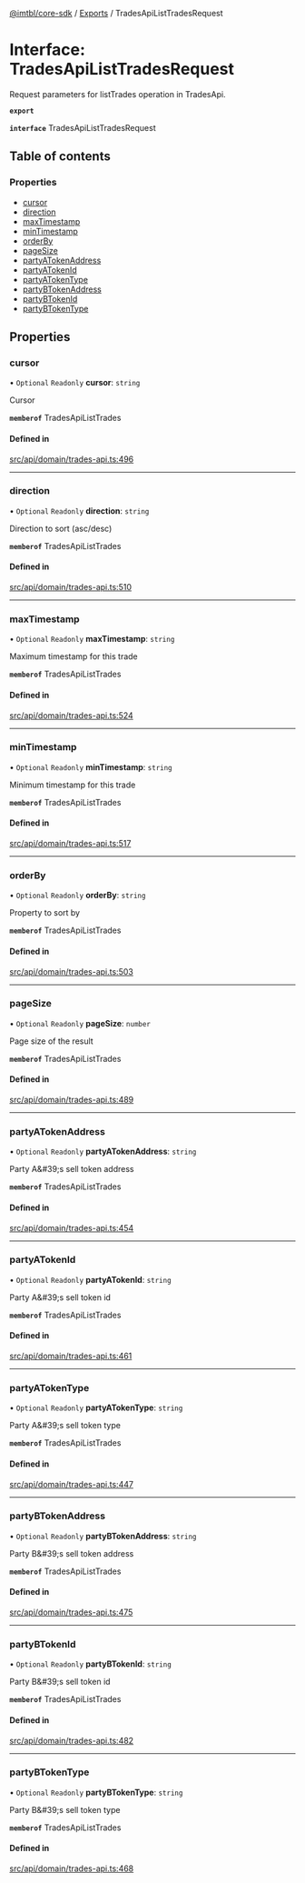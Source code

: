 [@imtbl/core-sdk](../README.md) / [Exports](../modules.md) / TradesApiListTradesRequest

# Interface: TradesApiListTradesRequest

Request parameters for listTrades operation in TradesApi.

**`export`** 

**`interface`** TradesApiListTradesRequest

## Table of contents

### Properties

- [cursor](TradesApiListTradesRequest.md#cursor)
- [direction](TradesApiListTradesRequest.md#direction)
- [maxTimestamp](TradesApiListTradesRequest.md#maxtimestamp)
- [minTimestamp](TradesApiListTradesRequest.md#mintimestamp)
- [orderBy](TradesApiListTradesRequest.md#orderby)
- [pageSize](TradesApiListTradesRequest.md#pagesize)
- [partyATokenAddress](TradesApiListTradesRequest.md#partyatokenaddress)
- [partyATokenId](TradesApiListTradesRequest.md#partyatokenid)
- [partyATokenType](TradesApiListTradesRequest.md#partyatokentype)
- [partyBTokenAddress](TradesApiListTradesRequest.md#partybtokenaddress)
- [partyBTokenId](TradesApiListTradesRequest.md#partybtokenid)
- [partyBTokenType](TradesApiListTradesRequest.md#partybtokentype)

## Properties

### cursor

• `Optional` `Readonly` **cursor**: `string`

Cursor

**`memberof`** TradesApiListTrades

#### Defined in

[src/api/domain/trades-api.ts:496](https://github.com/immutable/imx-core-sdk/blob/7204457/src/api/domain/trades-api.ts#L496)

___

### direction

• `Optional` `Readonly` **direction**: `string`

Direction to sort (asc/desc)

**`memberof`** TradesApiListTrades

#### Defined in

[src/api/domain/trades-api.ts:510](https://github.com/immutable/imx-core-sdk/blob/7204457/src/api/domain/trades-api.ts#L510)

___

### maxTimestamp

• `Optional` `Readonly` **maxTimestamp**: `string`

Maximum timestamp for this trade

**`memberof`** TradesApiListTrades

#### Defined in

[src/api/domain/trades-api.ts:524](https://github.com/immutable/imx-core-sdk/blob/7204457/src/api/domain/trades-api.ts#L524)

___

### minTimestamp

• `Optional` `Readonly` **minTimestamp**: `string`

Minimum timestamp for this trade

**`memberof`** TradesApiListTrades

#### Defined in

[src/api/domain/trades-api.ts:517](https://github.com/immutable/imx-core-sdk/blob/7204457/src/api/domain/trades-api.ts#L517)

___

### orderBy

• `Optional` `Readonly` **orderBy**: `string`

Property to sort by

**`memberof`** TradesApiListTrades

#### Defined in

[src/api/domain/trades-api.ts:503](https://github.com/immutable/imx-core-sdk/blob/7204457/src/api/domain/trades-api.ts#L503)

___

### pageSize

• `Optional` `Readonly` **pageSize**: `number`

Page size of the result

**`memberof`** TradesApiListTrades

#### Defined in

[src/api/domain/trades-api.ts:489](https://github.com/immutable/imx-core-sdk/blob/7204457/src/api/domain/trades-api.ts#L489)

___

### partyATokenAddress

• `Optional` `Readonly` **partyATokenAddress**: `string`

Party A\&#39;s sell token address

**`memberof`** TradesApiListTrades

#### Defined in

[src/api/domain/trades-api.ts:454](https://github.com/immutable/imx-core-sdk/blob/7204457/src/api/domain/trades-api.ts#L454)

___

### partyATokenId

• `Optional` `Readonly` **partyATokenId**: `string`

Party A\&#39;s sell token id

**`memberof`** TradesApiListTrades

#### Defined in

[src/api/domain/trades-api.ts:461](https://github.com/immutable/imx-core-sdk/blob/7204457/src/api/domain/trades-api.ts#L461)

___

### partyATokenType

• `Optional` `Readonly` **partyATokenType**: `string`

Party A\&#39;s sell token type

**`memberof`** TradesApiListTrades

#### Defined in

[src/api/domain/trades-api.ts:447](https://github.com/immutable/imx-core-sdk/blob/7204457/src/api/domain/trades-api.ts#L447)

___

### partyBTokenAddress

• `Optional` `Readonly` **partyBTokenAddress**: `string`

Party B\&#39;s sell token address

**`memberof`** TradesApiListTrades

#### Defined in

[src/api/domain/trades-api.ts:475](https://github.com/immutable/imx-core-sdk/blob/7204457/src/api/domain/trades-api.ts#L475)

___

### partyBTokenId

• `Optional` `Readonly` **partyBTokenId**: `string`

Party B\&#39;s sell token id

**`memberof`** TradesApiListTrades

#### Defined in

[src/api/domain/trades-api.ts:482](https://github.com/immutable/imx-core-sdk/blob/7204457/src/api/domain/trades-api.ts#L482)

___

### partyBTokenType

• `Optional` `Readonly` **partyBTokenType**: `string`

Party B\&#39;s sell token type

**`memberof`** TradesApiListTrades

#### Defined in

[src/api/domain/trades-api.ts:468](https://github.com/immutable/imx-core-sdk/blob/7204457/src/api/domain/trades-api.ts#L468)
